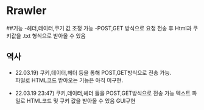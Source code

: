 # Rrawler

##기능
-헤더,데이터,쿠기 값 조정 가능
-POST,GET 방식으로 요청 전송 후 Html과 쿠키값을 .txt 형식으로 받아올 수 있음

## 역사
- 22.03.19) 쿠키,데이터,헤더 등을 통해 POST,GET방식으로 전송 가능.   
파일로 HTML코드 받아오는 기능은 아직 미구현.      
   
- 22.03.19 23:47) 쿠키,데이터,헤더 들을 POST,GET방식으로 전송 가능
텍스트 파일로 HTML코드 및 쿠키 값을 받아올 수 있음
GUI구현
